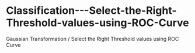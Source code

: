 # Classification---Select-the-Right-Threshold-values-using-ROC-Curve
Gaussian Transformation / Select the Right Threshold values using ROC Curve 
